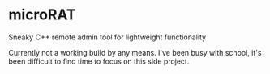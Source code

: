 # microRAT
Sneaky C++ remote admin tool for lightweight functionality

Currently not a working build by any means. I've been busy with school, it's been difficult to find time to focus on this side project.
